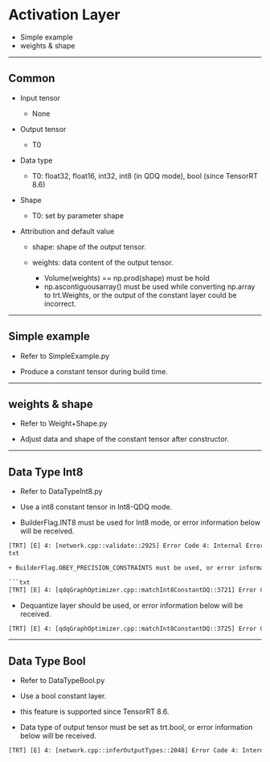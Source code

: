 # Activation Layer

+ Simple example
+ weights & shape

---

## Common

+ Input tensor
  + None

+ Output tensor
  + T0

+ Data type
  + T0: float32, float16, int32, int8 (in QDQ mode), bool (since TensorRT 8.6)

+ Shape
  + T0: set by parameter shape

+ Attribution and default value
  + shape: shape of the output tensor.

  + weights: data content of the output tensor.
    + Volume(weights) == np.prod(shape) must be hold
    + np.ascontiguousarray() must be used while converting np.array to trt.Weights, or the output of the constant layer could be incorrect.

---

## Simple example

+ Refer to SimpleExample.py

+ Produce a constant tensor during build time.

---

## weights & shape

+ Refer to Weight+Shape.py

+ Adjust data and shape of the constant tensor after constructor.

---

## Data Type Int8

+ Refer to DataTypeInt8.py

+ Use a int8 constant tensor in Int8-QDQ mode.

+ BuilderFlag.INT8 must be used for Int8 mode, or error information below will be received.

```txt
[TRT] [E] 4: [network.cpp::validate::2925] Error Code 4: Internal Error (Int8 precision has been set for a layer or layer output, but int8 is not configured in the builder)
txt

+ BuilderFlag.OBEY_PRECISION_CONSTRAINTS must be used, or error information below will be received.

```txt
[TRT] [E] 4: [qdqGraphOptimizer.cpp::matchInt8ConstantDQ::3721] Error Code 4: Internal Error (: Int8 constant usage is restricted to explicit precision mode)
```

+ Dequantize layer should be used, or error information below will be received.

```txt
[TRT] [E] 4: [qdqGraphOptimizer.cpp::matchInt8ConstantDQ::3725] Error Code 4: Internal Error (: Int8 constant is only allowed before DQ node)
```

---

## Data Type Bool

+ Refer to DataTypeBool.py

+ Use a bool constant layer.

+ this feature is supported since TensorRT 8.6.

+ Data type of output tensor must be set as trt.bool, or error information below will be received.

```txt
[TRT] [E] 4: [network.cpp::inferOutputTypes::2048] Error Code 4: Internal Error (Output tensor (Unnamed Layer* 0) [Constant]_output of type Float produced from output of incompatible type Bool)
```
